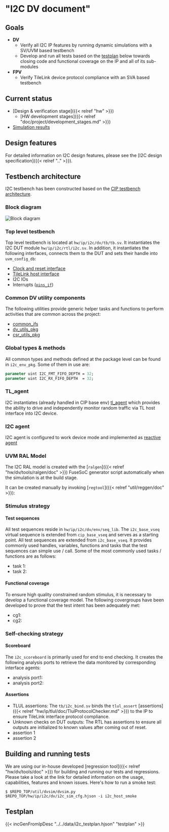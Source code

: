 # "I2C DV document"

## Goals
* **DV**
  * Verify all I2C IP features by running dynamic simulations with a SV/UVM based testbench
  * Develop and run all tests based on the [testplan](#testplan) below towards closing code and functional coverage on the IP and all of its sub-modules
* **FPV**
  * Verify TileLink device protocol compliance with an SVA based testbench

## Current status
* [Design & verification stage]({{< relref "hw" >}})
  * [HW development stages]({{< relref "doc/project/development_stages.md" >}})
* [Simulation results](https://reports.opentitan.org/hw/ip/i2c/dv/latest/results.html)

## Design features
For detailed information on I2C design features, please see the
[I2C design specification]({{< relref ".." >}}).

## Testbench architecture
I2C testbench has been constructed based on the
[CIP testbench architecture](../../../../dv/sv/cip_lib/index.html).

### Block diagram
![Block diagram](tb.svg)

### Top level testbench
Top level testbench is located at `hw/ip/i2c/dv/tb/tb.sv`. It instantiates the I2C DUT module `hw/ip/i2c/rtl/i2c.sv`.
In addition, it instantiates the following interfaces, connects them to the DUT and sets their handle into `uvm_config_db`:
* [Clock and reset interface](../../../../dv/sv/common_ifs/index.html)
* [TileLink host interface](../../../../dv/sv/tl_agent/index.html)
* I2C IOs
* Interrupts ([`pins_if`](../../../../dv/sv/common_ifs/index.html))

### Common DV utility components
The following utilities provide generic helper tasks and functions to perform activities that are common across the project:
* [common_ifs](../../../../dv/sv/common_ifs/index.html)
* [dv_utils_pkg](../../../../dv/sv/dv_utils/index.html)
* [csr_utils_pkg](../../../../dv/sv/csr_utils/index.html)

### Global types & methods
All common types and methods defined at the package level can be found in
`i2c_env_pkg`. Some of them in use are:
```systemverilog
parameter uint I2C_FMT_FIFO_DEPTH = 32;
parameter uint I2C_RX_FIFO_DEPTH  = 32;
```

### TL_agent
I2C instantiates (already handled in CIP base env) [tl_agent](../../../../dv/sv/tl_agent/index.html)
which provides the ability to drive and independently monitor random traffic via
TL host interface into I2C device.

### I2C agent
I2C agent is configured to work device mode and implemented as [reactive agent](https://www.verilab.com/files/mastering_reactive_slaves.pdf)

### UVM RAL Model
The I2C RAL model is created with the [`ralgen`]({{< relref "hw/dv/tools/ralgen/doc" >}}) FuseSoC generator script automatically when the simulation is at the build stage.

It can be created manually by invoking [`regtool`]({{< relref "util/reggen/doc" >}}):

### Stimulus strategy
#### Test sequences
All test sequences reside in `hw/ip/i2c/dv/env/seq_lib`.
The `i2c_base_vseq` virtual sequence is extended from `cip_base_vseq` and serves as a starting point.
All test sequences are extended from `i2c_base_vseq`.
It provides commonly used handles, variables, functions and tasks that the test sequences can simple use / call.
Some of the most commonly used tasks / functions are as follows:
* task 1:
* task 2:

#### Functional coverage
To ensure high quality constrained random stimulus, it is necessary to develop a functional coverage model.
The following covergroups have been developed to prove that the test intent has been adequately met:
* cg1:
* cg2:

### Self-checking strategy
#### Scoreboard
The `i2c_scoreboard` is primarily used for end to end checking.
It creates the following analysis ports to retrieve the data monitored by corresponding interface agents:
* analysis port1:
* analysis port2:

#### Assertions
* TLUL assertions: The `tb/i2c_bind.sv` binds the `tlul_assert` [assertions]({{< relref "hw/ip/tlul/doc/TlulProtocolChecker.md" >}}) to the IP to ensure TileLink interface protocol compliance.
* Unknown checks on DUT outputs: The RTL has assertions to ensure all outputs are initialized to known values after coming out of reset.
* assertion 1
* assertion 2

## Building and running tests
We are using our in-house developed [regression tool]({{< relref "hw/dv/tools/doc" >}}) for building and running our tests and regressions.
Please take a look at the link for detailed information on the usage, capabilities, features and known issues.
Here's how to run a smoke test:
```console
$ $REPO_TOP/util/dvsim/dvsim.py $REPO_TOP/hw/ip/i2c/dv/i2c_sim_cfg.hjson -i i2c_host_smoke
```

## Testplan
{{< incGenFromIpDesc "../../data/i2c_testplan.hjson" "testplan" >}}
